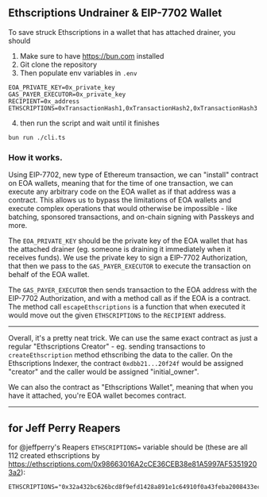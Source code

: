 ## Ethscriptions Undrainer & EIP-7702 Wallet

To save struck Ethscriptions in a wallet that has attached drainer, you should

1. Make sure to have https://bun.com installed
2. Git clone the repository
3. Then populate env variables in `.env`

```.env
EOA_PRIVATE_KEY=0x_private_key
GAS_PAYER_EXECUTOR=0x_private_key
RECIPIENT=0x_address
ETHSCRIPTIONS=0xTransactionHash1,0xTransactionHash2,0xTransactionHash3
```

4. then run the script and wait until it finishes

```
bun run ./cli.ts
```

### How it works.

Using EIP-7702, new type of Ethereum transaction, we can "install" contract on EOA wallets, meaning that for the time of one transaction, we can execute any arbitrary code on the EOA wallet as if that address was a contract. This allows us to bypass the limitations of EOA wallets and execute complex operations that would otherwise be impossible - like batching, sponsored transactions, and on-chain signing with Passkeys and more.

The `EOA_PRIVATE_KEY` should be the private key of the EOA wallet that has the attached drainer (eg. someone is draining it immediately when it receives funds). We use the private key to sign a EIP-7702 Authorization, that then we pass to the `GAS_PAYER_EXECUTOR` to execute the transaction on behalf of the EOA wallet.

The `GAS_PAYER_EXECUTOR` then sends transaction to the EOA address with the EIP-7702 Authorization, and with a method call as if the EOA is a contract. The method call `escapeEthscriptions` is a function that when executed it would move out the given `ETHSCRIPTIONS` to the `RECIPIENT` address.

---

Overall, it's a pretty neat trick. We can use the same exact contract as just a regular "Ethscriptions Creator" - eg. sending transactions to `createEthscription` method ethscribing the data to the caller. On the Ethscriptions Indexer, the contract `0xdbb21...20f24f` would be assigned "creator" and the caller would be assigned "initial_owner".

We can also the contract as "Ethscriptions Wallet", meaning that when you have it attached, you're EOA wallet becomes contract.

---

## for Jeff Perry Reapers

for @jeffperry's Reapers `ETHSCRIPTIONS=` variable should be (these are all 112 created ethscriptions by https://ethscriptions.com/0x98663016A2cCE36CEB38e81A5997AF53519203a2):

```
ETHSCRIPTIONS="0x32a432bc626bcd8f9efd1428a891e1c64910f0a43feba2008433ecba0b06e3cb,0x2efb25fda3d3c65e52c3617edb99748f7ab83f835ba8f414cbe90376175e8941,0xaf649530ec647311325e5d7922d261399f7cb300299812501df566c627f6e5f3,0x822842ededf569dc9a4e7103f57a9c081cbd5ce7075f0bf723f51b27c3eb9934,0x34ab247e958292fc0cb978481268c495fc28a7e1dfad1029144902cbb583ae02,0x56bf97e8a2206b23e61b1cd0b6a0ac3ff9a37080e273acfe090f0b45802cb5a5,0x6e23bfdc7fd9e70a6e9965553304ba30e2d0b103d611bb13ea759cae2a5a3a49,0x461b3809d813320cd06e107f537fe0aaa244dd1212a16b123830ab7cf58fe927,0x9b98c45fd28c2e0a04972f736d52f01a23a697d07938e67f7feb5725ba4630d9,0xddbba93610984b39c6b97816e154aad207e3774e12aca156c351b2544fcc2a52,0xef46beec3074f15d6bd6e9c6043ba11b941958f066c9ec9848771b62e56bb480,0x18ff47fc5c8eff40e10ee27582f6fbe29d89a4a38ae2a9545e6140106db0489a,0xd20443f274112de4557e636845976965b881331dafdda1f6bfa533a53df25c81,0xacf3229406430a05ba78276afc11329217f97f538f7dcab9a5c33e1b6b2f98dc,0x2cdcb7a0d372bfe674151bdd8652f9250c5c892bc80f30595d27f97663889066,0x89fc607e197885da80f56e8711a2281eb3365e48bc0e266fceb3827f5baf50c2,0xdc3b201ab383d56f456b7cc3e67ad5be7a3f79d85f5f588e88eb742caaf182e8,0x6e6798faa164d57a11f4a058a6d5d7d12fbc383604ef67d3fd51f620ed6e9a82,0xbd461ef6c675686dca002e4340733e1317deef329afc15e14f985ecdd82c4ec5,0x742929bd4533a0d5426283abcec9fc64821317efe2c8d88cfd496654b248aaa5,0x0cf01a7bd613c0cbdc9b0738dc7fe35bd8bbfdf0e204174809630d018ff30d91,0xd7695a4ce2227607561a190e9af448eeb514a2364c0d79d44df6de13d25a8571,0x310b75be3560b7d3ab3fb843985e6d485f74ef3ccf56c4de25390fb07db758f8,0x8e8452ce01a2add5e103778ff12cd1e78323ea20cafc31798ffa8b66ecc2968a,0xc533b0ac2ae4c2fd1c6a854a4c810089c3fbc85f7211515542c3e68c1ea97abf,0xb6b14577ff512516b8caed7869a57c9c5c549b5bb5d63ff9c8bd65e862ecf08e,0x2818198c2ff3ec4ef68aa1e658327f97dc90f3ff83207cab89560f5c92f59131,0xd0eceb59f6884fa44628739bed0817a9001f1dd2966fae78e81969f27b82629d,0x32b37a9d2f1150e88668a0c42be4561566a8dc9a340dd2dd7a53dd32273b76ab,0xa7f0b802922a105ff2327ef2ee2fc3fbe3027474e588b25bdc0fc4150890ad88,0xcc6e8c8f4ce8bdf50cd39f17bd5ac15d48fa6f4d9dd0808bf88c1ac64d2522bb,0xba37dd1c15e724e38c1de3921ae7519b08032f44c00c30ed6e10af67d0d282fd,0x165e60e1d5f85f870229a05288b5d463c0214c91d5df82f3e2f4ddac0f6e3fbc,0x10654f09e60a2ebd82347c14f176219ac3ef6d47a234184bc9acbfe7f6473823,0x22d8c7de5db9550f70d6e22a61afc6d6a5c6e31609cb9ecfe761026a99b5c13c,0xcc7cb3be80c1cba11578ab80de1f74da9f2a8f50474e92bd5fa60008503778c9,0x8ab3ce4d81f04b4f3bfee8b3484f3026780b20655dbfd9e279deb2c4fb145947,0x45c12b0eecee02200c93dc2c6e6c87026b0fe9f4c03592713e9961936049c07d,0x0372c4d155c10ee5aed6739d59c13d9c3c71e934b587f95d642b541efc76c513,0x083d72aca13f53c3ffb0d403594731d42dfee3a34e0b9dcaf3df093223bb405a,0x63a0fd43323e77090c415f08514f6a44ae71ee878dc2d89a5c0656e0db25c897,0x7f36563698b9b4670ebd502d031dc91dbe0b398ec5f0519e4e64a04ff4ccb130,0xb2f8ab98ff02c2f58da0f38baf3ca8eef1a1adb47701d1ea43b747c2dda43266,0xfb7ce4537aa3de702540553ca14410cbd6b13521816dfabcfe9426aaed8033c2,0xfb0d548b7f009bf317c5cac60184c0afe4eeb15d500d7b66d0473c94f71603e8,0xd4cfa91ea6f76c4b87390819fd2f86558a74ea0585492b8a34a16a48125c3ec9,0xd2323630e7f48aa4f09da95fe924ada15c49c270937cf832fc2e314b50050899,0xfb0f0744e6cd92a7767317b9fd5dae4913dbea2b0861f37859611fd4b2a40741,0xf97c36d1f73349e5cfecb0c3ea11d6d8d93494b647917cd796eb8e81666b07cd,0x8bb44dde52435418af2e201910eecac5002c09387a68bc4e980f40ba805ac8d6,0xa9ecc07009898b43445e689747bebd63612b4a4dedb0f5e4dcd213dc96f6c96f,0x08f7de935442ce97e06fdbaea43debae65602adaa4f83d9b476002c93d2074ff,0x74bcee2feaa905d5b0e04b158ea29bc1ca7f226ae9c908554b0715b45110cd44,0x5aef913b7e77e1b1ba01bdfafc436bcba092fffbbb2aca9fd06e30cf5c1a3f41,0xf05de5cc5cc7d45fa3cefd88404601267c018ebc40038543036f19379b8b23b8,0x3db4209d6fe8834738d4acc270c036d24a6aeec8f58e41cc964040a9b3a53feb,0xa8cc6818dd4f4726a37d4b97d55d152a1079b242e32c9895fc03e8628661e1d5,0x66a210e2d83554f28c5551e74bf5144067b3b70a2bc125dfe1b581470875586e,0x1076bd5f05fc2ee2b9d084fc167eede3baaf7aa33d179d2339d696d2f56f57f5,0x2d34c2f4d9cf772caf683a2c1a80e31c7d4ecae6ed05e7c4fe6f491002c7ead8,0x823cb1fa04c136d34eaabbcdc10c5e11a57a84af20b2864a4dc3c071631f6e6a,0x2f761d264853feeccf49445945fccce5da8cc6892b915eb2e434c082b89f8c3b,0x4130f4087ce082a109949577d8f6abf9c40e9ac62101dfe07d6c3c56869cf685,0x0a3fb3d73c7f66a23362eac1ed14a1ac2cce7b4255d17271a3f6d4defbeb780a,0x56b3398e78bdc2365c3ede5338e7b1add95aedd61fdb622f9107e63cb88fbc1d,0x23a5cebb7cd73cd96dc44e32f865786f60e11c1035d5c870acaf01fe6b126ae5,0xc80ed70b9764775936044203911281e91fe45b6d32fa0cf46667389dd97593aa,0x360b935d9e06c90acf4b703417a9f270562b2fb981dc937707c32fb4bfb90f4f,0x0bf0d3e385b9d9f4cb58886f7a527751ca30a8c7b9df729e10ba0ebde4d649dd,0x72ee422a51dd033867d05cd6a1ad212f31a65b2d9104cd46536115dc7856c602,0x4541b94563237ddafff0fd7dabcfb7f59022dfadb9a6dd8dd5f5e59f46ef0bd4,0x04a7d68b0e67b9815c0521f3cf4055b63d16a8bc64e44d3d10d50407c9ee4021,0x3167bee6fb2b1a240410d621d4e3a20d64b62d9545dfd367f2fc4edb46656485,0x402bff8800fa308af8314d377cc26f7d8af79557a084ee60338e2a5d407b17e4,0x36a912250a552940534fdce200d0815433ee17365472d1db67e8e7fe64ac80c0,0x652d3d7c7fee539ac017af2464c5eed5e0f15889126053d7e00f7f55bca16430,0x4c99dbf8b826e65d461b272b009d206c8faea8b05bd0307b4f2bc9d608fa173e,0x60992ac031a060f2a8769acd718c6862491d1d1d3060bcaf11e236f9cb6e64e6,0x75f64dd31eac55f4c72e52674d3f28e91f20102d15c439984efa951176cd1b7a,0x171a7840ab6f7ae9901714765fcfc6a749884bd13ba7f19d971120444c9034f0,0x94f1ce3f9ebd12c22636b37d73bc32328ddf806527f5fd54098993c02105debb,0x2d2dc566f7e071c5e18f0bc0acb39dc4623803181e9febf7a2d3cd7ca769bcca,0x91b76d5f6a7556f9ee8289bc5c5858b0e8b3aa5b5252ab0ea1b05e7c023a9914,0x4d1dd5b514e485acc9b83f4bfdbe535562975ffdec90a9ba8fa68c076541bf96,0x5915655459cd0a266d8d82360a9297a57e81f5a9475fff0423a82ca2a59e1cc7,0x07bc79de00414086a507f59d909535adf788c984e9819ff19a6cc12a45c84ac1,0x8be12838d0a6ff9ed7e48d42e8eabe3c33be8301f84ae7a657246c548ff93278,0x5b1e3611de191f9fb4f4b7cc0accf475de2b018cc63ef663615574143a27c554,0x060ce13a85decc518698ea5a451216deac3adbf4ff2231131cdffc6e23b73d43,0xd6748f0a04d7a8d625c5cf6271fa50b2fea2ebc71ade0dbb873e75c49040bd74,0x4d8707f5cb0e4668600eb6d05e378bc5499d3e0ea5a9ff271695b2be53a437c2,0x4a10745742d3ee015110294cef1195fbd85b3f6a029c8cbf86b7af0c8a8eb7c9,0xf68c74325af20e1968cdfd84e65500937771312b1ffa86d7b87a220d52da057d,0x1cad06e7c3d2b58a637594b9beb9e5a9796fda72523635e1c7d5bc0b30a30190,0xd542052998bc5ffac1da8413887e5b3a14ae2b7d9f8237e20913cffcc8791981,0x311ba90bf1da99e3ae07b8aa4fce6fa95ed743285d08bd462f243783fc480531,0x3d5d4dc9057ecd91a8f29ad014aad978a4f88a4b971e42b164512a1b2a1dafef,0x2bbfe8cda72c883b56643cd04c12a89d593dddc950a5ee616284b7451bdd1d62,0xbbc373f4d67af721e48d7fbc54ea2ee22e9f1e1962b5380778f104adcb4fd9a7,0x47613493cee59a76dba4beac7d86ab106b687e189ccf0159dd44cfddc5371bc2,0x637d852713de43f9fdb7d67d9d24b40728e6850938900226af93ffa5a18c1538,0x49178550d6009563447d0b02dd1b5e9f8db04bfad6a985ac3189cfc57d21a965,0x724388f69d63fa23338fb0fc39d7ad86dfa93cfc327a49af54966ec28f242c77,0x8bec0a5074c408288e24254916686fee7b372d8585dffe153c0b3496bdb51b1c,0x701b45444160b54a5d2ed28d221360ef0d05bbe071ee50e2f0e8f9b576283434,0x7b62e3e5c5859515818a6dfc76236e32c725b4c254a2cd990433b50f4b87088d,0x47941c73a23bd89e9843267b5fc14745af02251e64ca30318c66d49e9856342e,0xd4b4bfabf8f88c21c61fbe6a3fdb871cc45f6dd0b34d8f35444fc1a968ae288e,0x692b1bc2bde06d74f46e3a51c8dd735c95dae22f6ddef2f763822cd5a04e8be0,0xf6a5ebc4171227668e4e97bc54cb70cc827d173c72f679c7e0fc1247265ef279,0xe171d60f5505f4b375dd3d587a98a812e5698e9e5b7243b1f71d1a3bbba4d2e0,0x50a3a06da3e61845300d71d0c083ca26f7b333d97f4b44bfabca445933b46a17"
```

